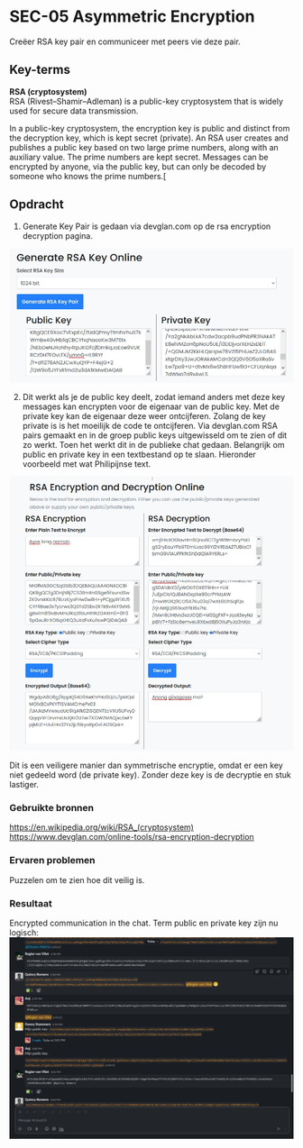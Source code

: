 # SEC-05 Asymmetric Encryption
Creëer RSA key pair en communiceer met peers vie deze pair.

## Key-terms
**RSA (cryptosystem)**  
RSA (Rivest–Shamir–Adleman) is a public-key cryptosystem that is widely used for secure data transmission. 

In a public-key cryptosystem, the encryption key is public and distinct from the decryption key, which is kept secret (private). An RSA user creates and publishes a public key based on two large prime numbers, along with an auxiliary value. The prime numbers are kept secret. Messages can be encrypted by anyone, via the public key, but can only be decoded by someone who knows the prime numbers.[

## Opdracht
1. Generate Key Pair is gedaan via devglan.com op de rsa encryption decryption pagina.  

![](https://github.com/techgrounds/techgrounds-Rogier1978/blob/main/00_includes/04_Security/SEC_05%20generate%20RSA.jpg)  

2. Dit werkt als je de public key deelt, zodat iemand anders met deze key messages kan encrypten voor de eigenaar van de public key. Met de private key kan de eigenaar deze weer ontcijferen. Zolang de key private is is het moeilijk de code te ontcijferen. Via devglan.com RSA pairs gemaakt en in de groep public keys uitgewisseld om te zien of dit zo werkt. Toen het werkt dit in de publieke chat gedaan. Belangrijk om public en private key in een textbestand op te slaan. Hieronder voorbeeld met wat Philipijnse text.

![](https://github.com/techgrounds/techgrounds-Rogier1978/blob/main/00_includes/04_Security/SEC_05%20RSA%20enc_dec.jpg)  

Dit is een veiligere manier dan symmetrische encryptie, omdat er een key niet gedeeld word (de private key). Zonder deze key is de decryptie en stuk lastiger.  

### Gebruikte bronnen
https://en.wikipedia.org/wiki/RSA_(cryptosystem)
https://www.devglan.com/online-tools/rsa-encryption-decryption  


### Ervaren problemen
Puzzelen om te zien hoe dit veilig is.

### Resultaat
Encrypted communication in the chat. Term public en private key zijn nu logisch:
![](https://github.com/techgrounds/techgrounds-Rogier1978/blob/main/00_includes/04_Security/SEC_05%20Slack.jpg)
